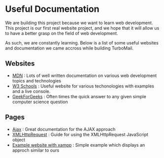 # Useful Documentation

We are building this project because we want to learn web development.
This project is our first real website project, and we hope that it will
allow us to have a better grasp on the field of web development.

As such, we are constantly learning. Below is a list of some useful websites
and documentation we came accross while building TurboMail.

## Websites

- [MDN](https://developer.mozilla.org/) : Lots of well written documentation on various web development topics and technologies
- [W3 Schools](https://www.w3schools.com/) : Useful website for various techonologies with examples and a live console.
- [GeekForGeeks](https://www.geeksforgeeks.org/) : Often times the quick answer to any given simple computer science question

## Pages

- [Ajax](https://developer.mozilla.org/en-US/docs/Web/Guide/AJAX) : Great documentation for the AJAX approach
- [XMLHttpRequest](https://developer.mozilla.org/en-US/docs/Web/API/XMLHttpRequest/Using_XMLHttpRequest) : Guide for using the XMLHttpRequest JavaScript object
- [Example website with xampp](https://code-boxx.com/use-html-css-javascript-php-mysql/) : Simple example which displays an approch similar to ours
